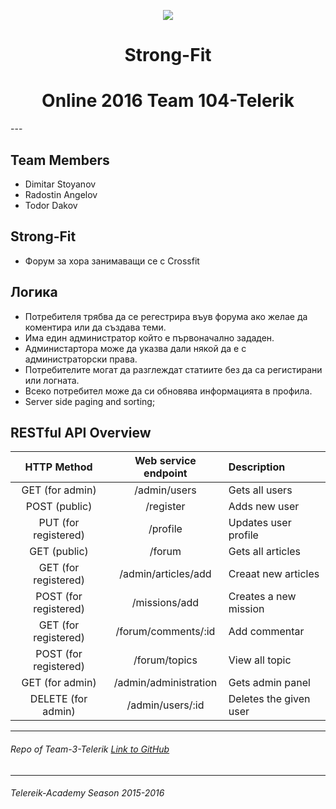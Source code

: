  <p align="center"><a href="http://telerikacademy.com//"><img src="https://github.com/tddold/Telerik-Academy/blob/master/Programming%20with%20C%23/1.%20C%23%20Fundamentals%20I/Presentation/Telerik.png" /></a></p>
 
<h1 align="center">Strong-Fit</h1>

<h1 align="center"> Online 2016 Team 104-Telerik</h1>
---

## Team Members
* Dimitar Stoyanov
* Radostin Angelov
* Todor Dakov

## Strong-Fit

 - Форум за хора занимаващи се с Crossfit

## Логика 

 -	Потребителя трябва да се регестрира въув форума ако желае да коментира или да създава теми.
 - Има един администратор който е първоначално зададен.
 -	Администартора може да указва дали някой да е с администраторски права.
 -	Потребителите могат да разглеждат статиите без да са регистирани или логната. 
 -	Всеко потребител може да си обновява информацията в профила.
 - Server side paging and sorting;

 ## RESTful API Overview
| HTTP Method | Web service endpoint | Description |
|:----------:|:-----------:|:-------------|
|GET (for admin) | /admin/users | Gets all users |
|POST (public) | /register | Adds new user 
|PUT (for registered)| /profile | Updates user profile |
|GET (public)|/forum|Gets all articles|
|GET (for registered)|/admin/articles/add|Creaat new articles|
|POST (for registered)|/missions/add|Creates a new mission|
|GET (for registered)|/forum/comments/:id|Add commentar|
|POST (for registered)|/forum/topics|View all topic|
|GET (for admin)|/admin/administration|Gets admin panel|
|DELETE (for admin)|/admin/users/:id|Deletes the given user|

- - - - 

###### Repo of Team-3-Telerik [Link to GitHub](https://github.com/End-to-End-JS-Teamwork/Strong-Fit)

- - - -

###### Telereik-Academy Season 2015-2016 
